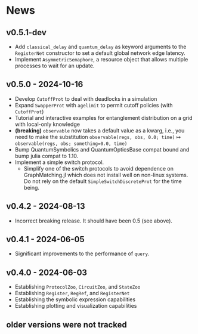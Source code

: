 # News

## v0.5.1-dev

- Add `classical_delay` and `quantum_delay` as keyword arguments to the `RegisterNet` constructor to set a default global network edge latency.
- Implement `AsymmetricSemaphore`, a resource object that allows multiple processes to wait for an update.

## v0.5.0 - 2024-10-16

- Develop `CutoffProt` to deal with deadlocks in a simulation
- Expand `SwapperProt` with `agelimit` to permit cutoff policies (with `CutoffProt`)
- Tutorial and interactive examples for entanglement distribution on a grid with local-only knowledge
- **(breaking)** `observable` now takes a default value as a kwarg, i.e., you need to make the substitution `observable(regs, obs, 0.0; time)` ↦ `observable(regs, obs; something=0.0, time)`
- Bump QuantumSymbolics and QuantumOpticsBase compat bound and bump julia compat to 1.10.
- Implement a simple switch protocol.
    - Simplify one of the switch protocols to avoid dependence on GraphMatching.jl which does not install well on non-linux systems. Do not rely on the default `SimpleSwitchDiscreteProt` for the time being.

## v0.4.2 - 2024-08-13

- Incorrect breaking release. It should have been 0.5 (see above).

## v0.4.1 - 2024-06-05

- Significant improvements to the performance of `query`.

## v0.4.0 - 2024-06-03

- Establishing `ProtocolZoo`, `CircuitZoo`, and `StateZoo`
- Establishing `Register`, `RegRef`, and `RegisterNet`
- Establishing the symbolic expression capabilities
- Establishing plotting and visualization capabilities

## older versions were not tracked
